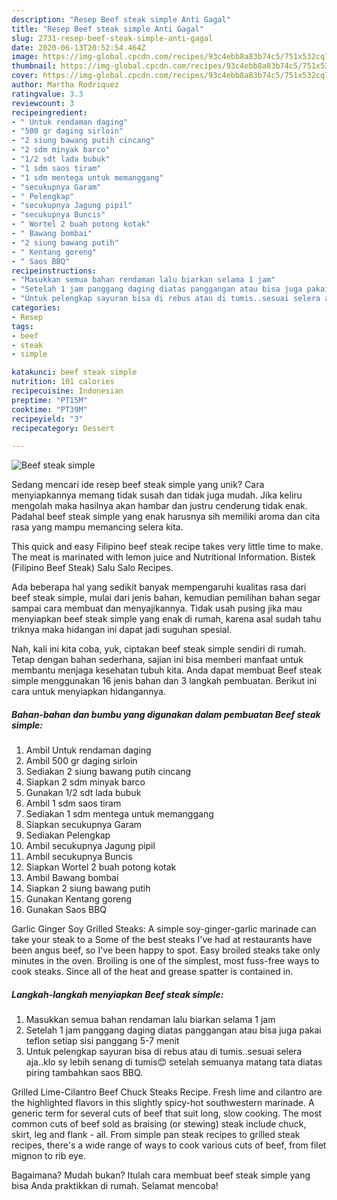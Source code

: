 ```yaml
---
description: "Resep Beef steak simple Anti Gagal"
title: "Resep Beef steak simple Anti Gagal"
slug: 2731-resep-beef-steak-simple-anti-gagal
date: 2020-06-13T20:52:54.464Z
image: https://img-global.cpcdn.com/recipes/93c4ebb8a83b74c5/751x532cq70/beef-steak-simple-foto-resep-utama.jpg
thumbnail: https://img-global.cpcdn.com/recipes/93c4ebb8a83b74c5/751x532cq70/beef-steak-simple-foto-resep-utama.jpg
cover: https://img-global.cpcdn.com/recipes/93c4ebb8a83b74c5/751x532cq70/beef-steak-simple-foto-resep-utama.jpg
author: Martha Rodriquez
ratingvalue: 3.3
reviewcount: 3
recipeingredient:
- " Untuk rendaman daging"
- "500 gr daging sirloin"
- "2 siung bawang putih cincang"
- "2 sdm minyak barco"
- "1/2 sdt lada bubuk"
- "1 sdm saos tiram"
- "1 sdm mentega untuk memanggang"
- "secukupnya Garam"
- " Pelengkap"
- "secukupnya Jagung pipil"
- "secukupnya Buncis"
- " Wortel 2 buah potong kotak"
- " Bawang bombai"
- "2 siung bawang putih"
- " Kentang goreng"
- " Saos BBQ"
recipeinstructions:
- "Masukkan semua bahan rendaman lalu biarkan selama 1 jam"
- "Setelah 1 jam panggang daging diatas panggangan atau bisa juga pakai teflon setiap sisi panggang 5-7 menit"
- "Untuk pelengkap sayuran bisa di rebus atau di tumis..sesuai selera aja..klo sy lebih senang di tumis😊 setelah semuanya matang tata diatas piring tambahkan saos BBQ."
categories:
- Resep
tags:
- beef
- steak
- simple

katakunci: beef steak simple 
nutrition: 101 calories
recipecuisine: Indonesian
preptime: "PT15M"
cooktime: "PT39M"
recipeyield: "3"
recipecategory: Dessert

---
```



![Beef steak simple](https://img-global.cpcdn.com/recipes/93c4ebb8a83b74c5/751x532cq70/beef-steak-simple-foto-resep-utama.jpg)

Sedang mencari ide resep beef steak simple yang unik? Cara menyiapkannya memang tidak susah dan tidak juga mudah. Jika keliru mengolah maka hasilnya akan hambar dan justru cenderung tidak enak. Padahal beef steak simple yang enak harusnya sih memiliki aroma dan cita rasa yang mampu memancing selera kita.

This quick and easy Filipino beef steak recipe takes very little time to make. The meat is marinated with lemon juice and Nutritional Information. Bistek (Filipino Beef Steak) Salu Salo Recipes.

Ada beberapa hal yang sedikit banyak mempengaruhi kualitas rasa dari beef steak simple, mulai dari jenis bahan, kemudian pemilihan bahan segar sampai cara membuat dan menyajikannya. Tidak usah pusing jika mau menyiapkan beef steak simple yang enak di rumah, karena asal sudah tahu triknya maka hidangan ini dapat jadi suguhan spesial.


Nah, kali ini kita coba, yuk, ciptakan beef steak simple sendiri di rumah. Tetap dengan bahan sederhana, sajian ini bisa memberi manfaat untuk membantu menjaga kesehatan tubuh kita. Anda dapat membuat Beef steak simple menggunakan 16 jenis bahan dan 3 langkah pembuatan. Berikut ini cara untuk menyiapkan hidangannya.

<!--inarticleads1-->

##### Bahan-bahan dan bumbu yang digunakan dalam pembuatan Beef steak simple:

1. Ambil  Untuk rendaman daging
1. Ambil 500 gr daging sirloin
1. Sediakan 2 siung bawang putih cincang
1. Siapkan 2 sdm minyak barco
1. Gunakan 1/2 sdt lada bubuk
1. Ambil 1 sdm saos tiram
1. Sediakan 1 sdm mentega untuk memanggang
1. Siapkan secukupnya Garam
1. Sediakan  Pelengkap
1. Ambil secukupnya Jagung pipil
1. Ambil secukupnya Buncis
1. Siapkan  Wortel 2 buah potong kotak
1. Ambil  Bawang bombai
1. Siapkan 2 siung bawang putih
1. Gunakan  Kentang goreng
1. Gunakan  Saos BBQ


Garlic Ginger Soy Grilled Steaks: A simple soy-ginger-garlic marinade can take your steak to a Some of the best steaks I&#39;ve had at restaurants have been angus beef, so I&#39;ve been happy to spot. Easy broiled steaks take only minutes in the oven. Broiling is one of the simplest, most fuss-free ways to cook steaks. Since all of the heat and grease spatter is contained in. 

<!--inarticleads2-->

##### Langkah-langkah menyiapkan Beef steak simple:

1. Masukkan semua bahan rendaman lalu biarkan selama 1 jam
1. Setelah 1 jam panggang daging diatas panggangan atau bisa juga pakai teflon setiap sisi panggang 5-7 menit
1. Untuk pelengkap sayuran bisa di rebus atau di tumis..sesuai selera aja..klo sy lebih senang di tumis😊 setelah semuanya matang tata diatas piring tambahkan saos BBQ.


Grilled Lime-Cilantro Beef Chuck Steaks Recipe. Fresh lime and cilantro are the highlighted flavors in this slightly spicy-hot southwestern marinade. A generic term for several cuts of beef that suit long, slow cooking. The most common cuts of beef sold as braising (or stewing) steak include chuck, skirt, leg and flank - all. From simple pan steak recipes to grilled steak recipes, there&#39;s a wide range of ways to cook various cuts of beef, from filet mignon to rib eye. 

Bagaimana? Mudah bukan? Itulah cara membuat beef steak simple yang bisa Anda praktikkan di rumah. Selamat mencoba!
